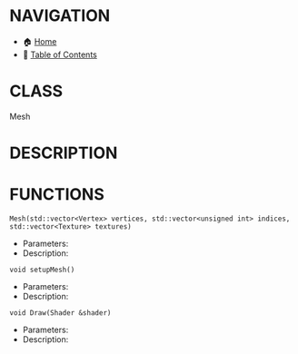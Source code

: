 # NAVIGATION
- 🏠 [Home](../../../readme.md)
- 📖 [Table of Contents](../docs_Chapter_0.00_Table_of_Contents/doc_Chapter_0.00_Table_of_Contents.md)

# CLASS
Mesh

# DESCRIPTION

# FUNCTIONS
`Mesh(std::vector<Vertex> vertices, std::vector<unsigned int> indices, std::vector<Texture> textures)`
- Parameters:
- Description: 


`void setupMesh()`
- Parameters:
- Description: 

`void Draw(Shader &shader)`
- Parameters:
- Description: 